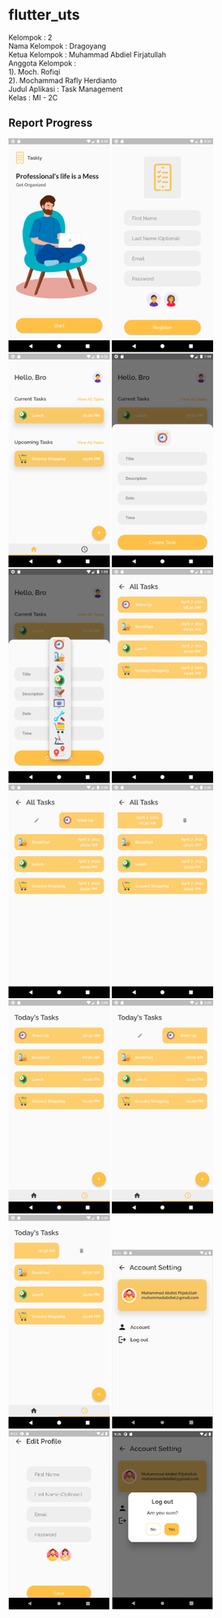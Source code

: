 # flutter_uts

Kelompok : 2 <br>
Nama Kelompok : Dragoyang <br>
Ketua Kelompok : Muhammad Abdiel Firjatullah <br>
Anggota Kelompok : <br>
1). Moch. Rofiqi <br>
2). Mochammad Rafly Herdianto <br>
Judul Aplikasi : Task Management <br>
Kelas : MI - 2C

## Report Progress

<span>
    <img src="assets/pages/1.png" width="200">
</span>
<span>
    <img src="assets/pages/2.png" width="200">
</span>
<span>
    <img src="assets/pages/3.png" width="200">
</span>
<span>
    <img src="assets/pages/4.png" width="200">
</span>
<span>
    <img src="assets/pages/5.png" width="200">
</span>
<span>
    <img src="assets/pages/6.png" width="200">
</span>
<span>
    <img src="assets/pages/7.png" width="200">
</span>
<span>
    <img src="assets/pages/8.png" width="200">
</span>
<span>
    <img src="assets/pages/9.png" width="200">
</span>
<span>
    <img src="assets/pages/10.png" width="200">
</span>
<span>
    <img src="assets/pages/11.png" width="200">
</span>
<span>
    <img src="assets/pages/12.png" width="200">
</span>
<span>
    <img src="assets/pages/13.png" width="200">
</span>
<span>
    <img src="assets/pages/14.png" width="200">
</span>
